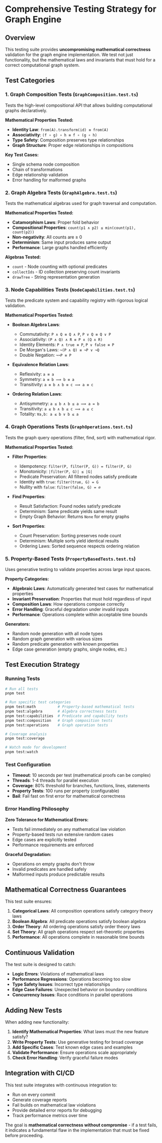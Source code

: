 # Comprehensive Testing Strategy for Graph Engine

## Overview

This testing suite provides **uncompromising mathematical correctness** validation for the graph engine implementation. We test not just functionality, but the mathematical laws and invariants that must hold for a correct computational graph system.

## Test Categories

### 1. **Graph Composition Tests** (`GraphComposition.test.ts`)

Tests the high-level compositional API that allows building computational graphs declaratively.

**Mathematical Properties Tested:**

- **Identity Law**: `from(A).transform(id) ≡ from(A)`
- **Associativity**: `(f ∘ g) ∘ h ≡ f ∘ (g ∘ h)`
- **Type Safety**: Composition preserves type relationships
- **Graph Structure**: Proper edge relationships in compositions

**Key Test Cases:**

- Single schema node composition
- Chain of transformations
- Edge relationship validation
- Error handling for malformed graphs

### 2. **Graph Algebra Tests** (`GraphAlgebra.test.ts`)

Tests the mathematical algebras used for graph traversal and computation.

**Mathematical Properties Tested:**

- **Catamorphism Laws**: Proper fold behavior
- **Compositional Properties**: `count(p1 ∧ p2) ≤ min(count(p1), count(p2))`
- **Non-negativity**: All counts are ≥ 0
- **Determinism**: Same input produces same output
- **Performance**: Large graphs handled efficiently

**Algebras Tested:**

- `count` - Node counting with optional predicates
- `collectIds` - ID collection preserving count invariants
- `drawTree` - String representation generation

### 3. **Node Capabilities Tests** (`NodeCapabilities.test.ts`)

Tests the predicate system and capability registry with rigorous logical validation.

**Mathematical Properties Tested:**

- **Boolean Algebra Laws**:

  - Commutativity: `P ∧ Q ≡ Q ∧ P`, `P ∨ Q ≡ Q ∨ P`
  - Associativity: `(P ∧ Q) ∧ R ≡ P ∧ (Q ∧ R)`
  - Identity Elements: `P ∧ true ≡ P`, `P ∨ false ≡ P`
  - De Morgan's Laws: `¬(P ∧ Q) ≡ ¬P ∨ ¬Q`
  - Double Negation: `¬¬P ≡ P`

- **Equivalence Relation Laws**:

  - Reflexivity: `a ≡ a`
  - Symmetry: `a ≡ b ⟹ b ≡ a`
  - Transitivity: `a ≡ b ∧ b ≡ c ⟹ a ≡ c`

- **Ordering Relation Laws**:
  - Antisymmetry: `a ≤ b ∧ b ≤ a ⟹ a = b`
  - Transitivity: `a ≤ b ∧ b ≤ c ⟹ a ≤ c`
  - Totality: `∀a,b: a ≤ b ∨ b ≤ a`

### 4. **Graph Operations Tests** (`GraphOperations.test.ts`)

Tests the graph query operations (filter, find, sort) with mathematical rigor.

**Mathematical Properties Tested:**

- **Filter Properties**:

  - Idempotency: `filter(P, filter(P, G)) = filter(P, G)`
  - Monotonicity: `|filter(P, G)| ≤ |G|`
  - Predicate Preservation: All filtered nodes satisfy predicate
  - Identity with `true`: `filter(true, G) = G`
  - Nullity with `false`: `filter(false, G) = ∅`

- **Find Properties**:

  - Result Satisfaction: Found nodes satisfy predicate
  - Determinism: Same predicate yields same result
  - Empty Graph Behavior: Returns `None` for empty graphs

- **Sort Properties**:
  - Count Preservation: Sorting preserves node count
  - Determinism: Multiple sorts yield identical results
  - Ordering Laws: Sorted sequence respects ordering relation

### 5. **Property-Based Tests** (`PropertyBasedTests.test.ts`)

Uses generative testing to validate properties across large input spaces.

**Property Categories:**

- **Algebraic Laws**: Automatically generated test cases for mathematical properties
- **Invariant Preservation**: Properties that must hold regardless of input
- **Composition Laws**: How operations compose correctly
- **Error Handling**: Graceful degradation under invalid inputs
- **Performance**: Operations complete within acceptable time bounds

**Generators:**

- Random node generation with all node types
- Random graph generation with various sizes
- Random predicate generation with known properties
- Edge case generation (empty graphs, single nodes, etc.)

## Test Execution Strategy

### Running Tests

```bash
# Run all tests
pnpm test

# Run specific test categories
pnpm test:math          # Property-based mathematical tests
pnpm test:algebra       # Algebra correctness tests
pnpm test:capabilities  # Predicate and capability tests
pnpm test:composition   # Graph composition tests
pnpm test:operations    # Graph operation tests

# Coverage analysis
pnpm test:coverage

# Watch mode for development
pnpm test:watch
```

### Test Configuration

- **Timeout**: 10 seconds per test (mathematical proofs can be complex)
- **Threads**: 1-4 threads for parallel execution
- **Coverage**: 80% threshold for branches, functions, lines, statements
- **Property Tests**: 100 runs per property (configurable)
- **Bail**: Fail fast on first error for mathematical correctness

### Error Handling Philosophy

**Zero Tolerance for Mathematical Errors:**

- Tests fail immediately on any mathematical law violation
- Property-based tests run extensive random cases
- Edge cases are explicitly tested
- Performance requirements are enforced

**Graceful Degradation:**

- Operations on empty graphs don't throw
- Invalid predicates are handled safely
- Malformed inputs produce predictable results

## Mathematical Correctness Guarantees

This test suite ensures:

1. **Categorical Laws**: All composition operations satisfy category theory laws
2. **Boolean Algebra**: All predicate operations satisfy boolean algebra
3. **Order Theory**: All ordering operations satisfy order theory laws
4. **Set Theory**: All graph operations respect set-theoretic properties
5. **Performance**: All operations complete in reasonable time bounds

## Continuous Validation

The test suite is designed to catch:

- **Logic Errors**: Violations of mathematical laws
- **Performance Regressions**: Operations becoming too slow
- **Type Safety Issues**: Incorrect type relationships
- **Edge Case Failures**: Unexpected behavior on boundary conditions
- **Concurrency Issues**: Race conditions in parallel operations

## Adding New Tests

When adding new functionality:

1. **Identify Mathematical Properties**: What laws must the new feature satisfy?
2. **Write Property Tests**: Use generative testing for broad coverage
3. **Add Specific Cases**: Test known edge cases and examples
4. **Validate Performance**: Ensure operations scale appropriately
5. **Check Error Handling**: Verify graceful failure modes

## Integration with CI/CD

This test suite integrates with continuous integration to:

- Run on every commit
- Generate coverage reports
- Fail builds on mathematical law violations
- Provide detailed error reports for debugging
- Track performance metrics over time

The goal is **mathematical correctness without compromise** - if a test fails, it indicates a fundamental flaw in the implementation that must be fixed before proceeding.
